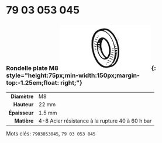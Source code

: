 # 79 03 053 045

### Rondelle plate M8 ![](../assets/images/parts/washer.png){: style="height:75px;min-width:150px;margin-top:-1.25em;float: right;"}

|   |   |
|---:|---|
**Diamètre** | M8
**Hauteur** |22 mm
**Épaisseur** |1.5 mm
**Matière** | 4-8 Acier résistance à la rupture 40 à 60 h bar

Mots clés: `7903053045`, `79 03 053 045`
